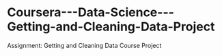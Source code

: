 # Coursera---Data-Science---Getting-and-Cleaning-Data-Project
Assignment: Getting and Cleaning Data Course Project
